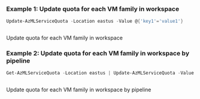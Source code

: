 ### Example 1: Update quota for each VM family in workspace
```powershell
Update-AzMLServiceQuota -Location eastus -Value @{'key1'='value1'}
```

```output
```

Update quota for each VM family in workspace

### Example 2: Update quota for each VM family in workspace by pipeline
```powershell
Get-AzMLServiceQuota -Location eastus | Update-AzMLServiceQuota -Value @{'key1'='value1'}
```

```output
```

Update quota for each VM family in workspace by pipeline

